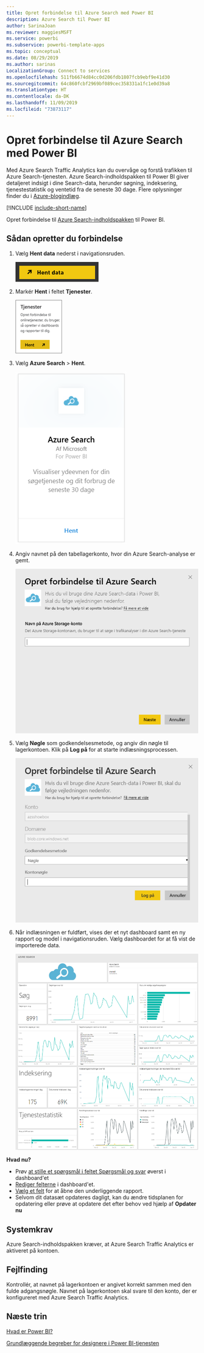 ```yaml
---
title: Opret forbindelse til Azure Search med Power BI
description: Azure Search til Power BI
author: SarinaJoan
ms.reviewer: maggiesMSFT
ms.service: powerbi
ms.subservice: powerbi-template-apps
ms.topic: conceptual
ms.date: 08/29/2019
ms.author: sarinas
LocalizationGroup: Connect to services
ms.openlocfilehash: 511fb6674d84cc0d206fdb1807fcb9ebf9e41d30
ms.sourcegitcommit: 64c860fcbf2969bf089cec358331a1fc1e0d39a8
ms.translationtype: HT
ms.contentlocale: da-DK
ms.lasthandoff: 11/09/2019
ms.locfileid: "73873117"
---
```

# <a name="connect-to-azure-search-with-power-bi"></a>Opret forbindelse til Azure Search med Power BI
Med Azure Search Traffic Analytics kan du overvåge og forstå trafikken til Azure Search-tjenesten. Azure Search-indholdspakken til Power BI giver detaljeret indsigt i dine Search-data, herunder søgning, indeksering, tjenestestatistik og ventetid fra de seneste 30 dage. Flere oplysninger finder du i [Azure-blogindlæg](https://azure.microsoft.com/blog/analyzing-your-azure-search-traffic/).

[!INCLUDE [include-short-name](./includes/service-deprecate-content-packs.md)]

Opret forbindelse til [Azure Search-indholdspakken](https://app.powerbi.com/getdata/services/azure-search) til Power BI.

## <a name="how-to-connect"></a>Sådan opretter du forbindelse
1. Vælg **Hent data** nederst i navigationsruden.
   
   ![](media/service-connect-to-azure-search/pbi_getdata.png) 
2. Markér **Hent** i feltet **Tjenester**.
   
   ![](media/service-connect-to-azure-search/pbi_getservices.png) 
3. Vælg **Azure Search** \> **Hent**.
   
   ![](media/service-connect-to-azure-search/azuresearch.png)
4. Angiv navnet på den tabellagerkonto, hvor din Azure Search-analyse er gemt.
   
   ![](media/service-connect-to-azure-search/params.png)
5. Vælg **Nøgle** som godkendelsesmetode, og angiv din nøgle til lagerkontoen. Klik på **Log på** for at starte indlæsningsprocessen.
   
   ![](media/service-connect-to-azure-search/creds.png)
6. Når indlæsningen er fuldført, vises der et nyt dashboard samt en ny rapport og model i navigationsruden. Vælg dashboardet for at få vist de importerede data.
   
    ![](media/service-connect-to-azure-search/dashboard2.png)

**Hvad nu?**

* Prøv [at stille et spørgsmål i feltet Spørgsmål og svar](consumer/end-user-q-and-a.md) øverst i dashboard'et
* [Rediger felterne](service-dashboard-edit-tile.md) i dashboard'et.
* [Vælg et felt](consumer/end-user-tiles.md) for at åbne den underliggende rapport.
* Selvom dit datasæt opdateres dagligt, kan du ændre tidsplanen for opdatering eller prøve at opdatere det efter behov ved hjælp af **Opdater nu**

## <a name="system-requirements"></a>Systemkrav
Azure Search-indholdspakken kræver, at Azure Search Traffic Analytics er aktiveret på kontoen.

## <a name="troubleshooting"></a>Fejlfinding
Kontrollér, at navnet på lagerkontoen er angivet korrekt sammen med den fulde adgangsnøgle. Navnet på lagerkontoen skal svare til den konto, der er konfigureret med Azure Search Traffic Analytics.

## <a name="next-steps"></a>Næste trin
[Hvad er Power BI?](fundamentals/power-bi-overview.md)

[Grundlæggende begreber for designere i Power BI-tjenesten](service-basic-concepts.md)

